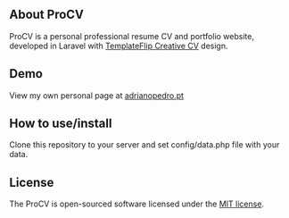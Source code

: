 ## About ProCV

ProCV is a personal professional resume CV and portfolio website, developed in Laravel with [TemplateFlip Creative CV](https://templateflip.com/templates/creative-cv/) design.

## Demo

View my own personal page at [adrianopedro.pt](http://adrianopedro.pt)

## How to use/install

Clone this repository to your server and set config/data.php file with your data.

## License

The ProCV is open-sourced software licensed under the [MIT license](https://opensource.org/licenses/MIT).
